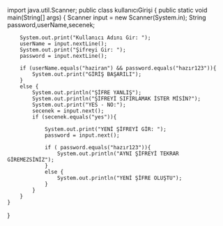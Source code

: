 import java.util.Scanner;
public class kullanıcıGirişi {
    public static void main(String[] args) {
        Scanner input = new Scanner(System.in);
        String password,userName,secenek;

        System.out.print("Kullanıcı Adını Gir: ");
        userName = input.nextLine();
        System.out.print("Şifreyi Gir: ");
        password = input.nextLine();

        if (userName.equals("haziran") && password.equals("hazır123")){
            System.out.print("GİRİŞ BAŞARILI");
        }
        else {
            System.out.println("ŞİFRE YANLIŞ");
            System.out.println("ŞİFREYİ SIFIRLAMAK İSTER MİSİN?");
            System.out.print("YES - NO:");
            secenek = input.next();
            if (secenek.equals("yes")){

                System.out.print("YENİ ŞİFREYİ GİR: ");
                password = input.next();

                if ( password.equals("hazır123")){
                    System.out.println("AYNI ŞİFREYİ TEKRAR GİREMEZSİNİZ");
                }
                else {
                    System.out.println("YENİ ŞİFRE OLUŞTU");
                }
            }
        }
    }
}
